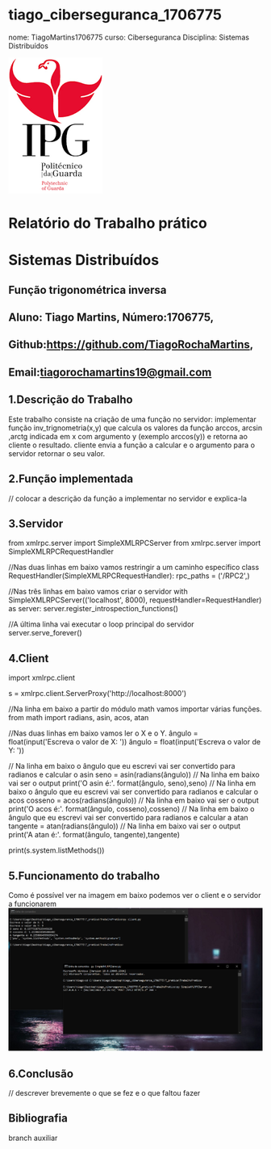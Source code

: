 ﻿# tiago_ciberseguranca_1706775
nome: TiagoMartins1706775
curso: Ciberseguranca 
Disciplina: Sistemas Distribuídos

![alt text](./imagens/IPG.png)

# Relatório do Trabalho prático
# Sistemas Distribuídos

## Função trigonométrica inversa



## Aluno: Tiago Martins, Número:1706775,
## Github:https://github.com/TiagoRochaMartins, 
## Email:tiagorochamartins19@gmail.com

## 1.Descrição do Trabalho
Este trabalho consiste na criação de uma função no servidor: implementar função inv_trignometria(x,y) que calcula os valores da função arccos, arcsin ,arctg 
indicada em x com argumento y (exemplo arccos(y)) e retorna ao cliente o resultado. 
cliente envia a função a calcular e o argumento para o servidor retornar o seu valor. 

## 2.Função implementada	
  // colocar a descrição da função a implementar no servidor e explica-la 

## 3.Servidor	

from xmlrpc.server import SimpleXMLRPCServer
from xmlrpc.server import SimpleXMLRPCRequestHandler

//Nas duas linhas em baixo vamos restringir a um caminho específico
class RequestHandler(SimpleXMLRPCRequestHandler): 
    rpc_paths = ('/RPC2',)

//Nas três linhas em baixo vamos criar o servidor
with SimpleXMLRPCServer(('localhost', 8000), 
                        requestHandler=RequestHandler) as server:
    server.register_introspection_functions()

//A última linha vai executar o loop principal do servidor
    server.serve_forever()

## 4.Client	

import xmlrpc.client

s = xmlrpc.client.ServerProxy('http://localhost:8000')

//Na linha em baixo a partir do módulo math vamos importar várias funções.
from math import radians, asin, acos, atan

//Nas duas linhas em baixo vamos ler o X e o Y.
ângulo = float(input('Escreva o valor de X: '))
ângulo = float(input('Escreva o valor de Y: '))

// Na linha em baixo o ângulo que eu escrevi vai ser convertido para radianos e calcular o asin
seno = asin(radians(ângulo))
// Na linha em baixo vai ser o output
print('O asin é:'. format(ângulo, seno),seno)
// Na linha em baixo o ângulo que eu escrevi vai ser convertido para radianos e calcular o acos
cosseno = acos(radians(ângulo))
// Na linha em baixo vai ser o output
print('O acos é:'. format(ângulo, cosseno),cosseno)
// Na linha em baixo o ângulo que eu escrevi vai ser convertido para radianos e calcular a atan
tangente = atan(radians(ângulo))
// Na linha em baixo vai ser o output
print('A atan é:'. format(ângulo, tangente),tangente)

print(s.system.listMethods())

## 5.Funcionamento do trabalho	
Como é possível ver na imagem em baixo podemos ver o client e o servidor a funcionarem
![alt text](./Afuncionar.PNG)
## 6.Conclusão
// descrever brevemente o que se fez e o que faltou fazer

## Bibliografia



branch auxiliar



